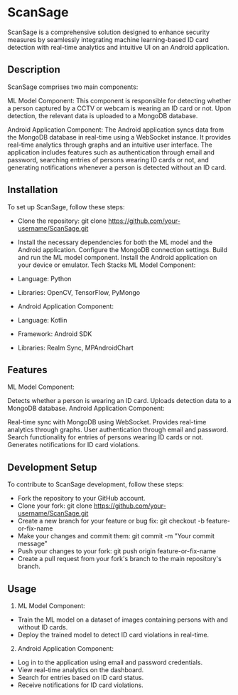 # ScanSage

ScanSage is a comprehensive solution designed to enhance security measures by seamlessly integrating machine learning-based ID card detection with real-time analytics and intuitive UI on an Android application.

## Description

ScanSage comprises two main components:

ML Model Component: This component is responsible for detecting whether a person captured by a CCTV or webcam is wearing an ID card or not. Upon detection, the relevant data is uploaded to a MongoDB database.

Android Application Component: The Android application syncs data from the MongoDB database in real-time using a WebSocket instance. It provides real-time analytics through graphs and an intuitive user interface. The application includes features such as authentication through email and password, searching entries of persons wearing ID cards or not, and generating notifications whenever a person is detected without an ID card.

## Installation

To set up ScanSage, follow these steps:

- Clone the repository: git clone https://github.com/your-username/ScanSage.git
- Install the necessary dependencies for both the ML model and the Android application.
Configure the MongoDB connection settings.
Build and run the ML model component.
Install the Android application on your device or emulator.
Tech Stacks
ML Model Component:

- Language: Python
- Libraries: OpenCV, TensorFlow, PyMongo
- Android Application Component:

- Language: Kotlin
- Framework: Android SDK
- Libraries: Realm Sync, MPAndroidChart

## Features

ML Model Component:

Detects whether a person is wearing an ID card.
Uploads detection data to a MongoDB database.
Android Application Component:

Real-time sync with MongoDB using WebSocket.
Provides real-time analytics through graphs.
User authentication through email and password.
Search functionality for entries of persons wearing ID cards or not.
Generates notifications for ID card violations.

## Development Setup

To contribute to ScanSage development, follow these steps:

- Fork the repository to your GitHub account.
- Clone your fork: git clone https://github.com/your-username/ScanSage.git
- Create a new branch for your feature or bug fix: git checkout -b feature-or-fix-name
- Make your changes and commit them: git commit -m "Your commit message"
- Push your changes to your fork: git push origin feature-or-fix-name
- Create a pull request from your fork's branch to the main repository's branch.

## Usage

1. ML Model Component:

-  Train the ML model on a dataset of images containing persons with and without ID cards.
- Deploy the trained model to detect ID card violations in real-time.

2. Android Application Component:

- Log in to the application using email and password credentials.
- View real-time analytics on the dashboard.
- Search for entries based on ID card status.
- Receive notifications for ID card violations.
